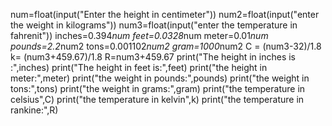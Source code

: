 num=float(input("Enter the height in centimeter"))
num2=float(input("enter the weight in kilograms"))
num3=float(input("enter the temperature in fahrenit"))
inches=0.394*num
feet=0.0328*num
meter=0.01*num
pounds=2.2*num2
tons=0.001102*num2
gram=1000*num2
C = (num3-32)/1.8
k= (num3+459.67)/1.8
R=num3+459.67
print("The height in inches is :",inches)
print("The height in feet is:",feet)
print("the height in meter:",meter)
print("the weight in pounds:",pounds)
print("the weight in tons:",tons)
print("the weight in grams:",gram)
print("the temperature in celsius",C)
print("the temperature in kelvin",k)
print("the temperature in rankine:",R)

